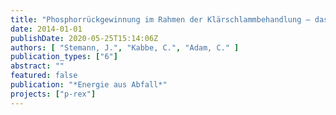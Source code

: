 ```yaml
---
title: "Phosphorrückgewinnung im Rahmen der Klärschlammbehandlung – das EU-Projekt P-REX –"
date: 2014-01-01
publishDate: 2020-05-25T15:14:06Z
authors: [ "Stemann, J.", "Kabbe, C.", "Adam, C." ]
publication_types: ["6"]
abstract: ""
featured: false
publication: "*Energie aus Abfall*"
projects: ["p-rex"]
---
```


